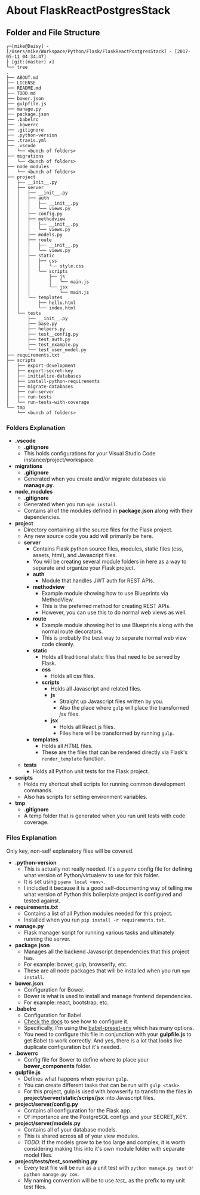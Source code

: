 # About FlaskReactPostgresStack

## Folder and File Structure

```
┌─[mike@Daisy] - [/Users/mike/Workspace/Python/Flask/FlaskReactPostgresStack] - [2017-05-11 04:34:47]
├ [git:(master) ✗]
└─⚡ tree
.
├── ABOUT.md
├── LICENSE
├── README.md
├── TODO.md
├── bower.json
├── gulpfile.js
├── manage.py
├── package.json
├── .babelrc
├── .bowerrc
├── .gitignore
├── .python-version
├── .travis.yml
├── .vscode
│   └── <bunch of folders>
├── migrations
│   └── <bunch of folders>
├── node_modules
│   └── <bunch of folders>
├── project
│   ├── __init__.py
│   ├── server
│   │   ├── __init__.py
│   │   ├── auth
│   │   │   ├── __init__.py
│   │   │   └── views.py
│   │   ├── config.py
│   │   ├── methodview
│   │   │   ├── __init__.py
│   │   │   └── views.py
│   │   ├── models.py
│   │   ├── route
│   │   │   ├── __init__.py
│   │   │   └── views.py
│   │   ├── static
│   │   │   ├── css
│   │   │   │   └── style.css
│   │   │   └── scripts
│   │   │       ├── js
│   │   │       │   └── main.js
│   │   │       └── jsx
│   │   │           └── main.js
│   │   └── templates
│   │       ├── hello.html
│   │       └── index.html
│   └── tests
│       ├── __init__.py
│       ├── base.py
│       ├── helpers.py
│       ├── test__config.py
│       ├── test_auth.py
│       ├── test_example.py
│       └── test_user_model.py
├── requirements.txt
├── scripts
│   ├── export-development
│   ├── export-secret-key
│   ├── initialize-databases
│   ├── install-python-requirements
│   ├── migrate-databases
│   ├── run-server
│   ├── run-tests
│   └── run-tests-with-coverage
└── tmp
    └── <bunch of folders>
```

### Folders Explanation

* **.vscode**
    * **.gitignore**
    * This holds configurations for your Visual Studio Code instance/project/workspace.
* **migrations**
    * **.gitignore**
    * Generated when you create and/or migrate databases via **manage.py**.
* **node_modules**
    * **.gitignore**
    * Generated when you run `npm install`.
    * Contains all of the modules defined in **package.json** along with their dependencies.
* **project**
    * Directory containing all the source files for the Flask project.
    * Any new source code you add will primarily be here.
    *  **server**
        * Contains Flask python source files, modules, static files (css, assets, html), and Javascript files.
        * You will be creating several module folders in here as a way to separate and organize your Flask project.
        * **auth**
            * Module that handles JWT auth for REST APIs.
        * **methodview**
            * Example module showing how to use Blueprints via MethodView.
            * This is the preferred method for creating REST APIs.
            * However, you can use this to do normal web views as well.
        * **route**
            * Example module showing hot to use Blueprints along with the normal route decorators.
            * This is probably the best way to separate normal web view code cleanly.
        * **static**
            * Holds all traditional static files that need to be served by Flask.
            * **css**
                * Holds all css files.
            * **scripts**
                * Holds all Javascript and related files.
                * **js**
                    * Straight up Javascript files written by you.
                    * Also the place where `gulp` will place the transformed *jsx* files.
                * **jsx**
                    * Holds all React.js files.
                    * Files here will be transformed by running `gulp`.
        * **templates**
            * Holds all *HTML* files.
            * These are the files that can be rendered directly via Flask's `render_template` function.
    * **tests**
        * Holds all Python unit tests for the Flask project.
* **scripts**
    * Holds my shortcut shell scripts for running common development commands.
    * Also has scripts for setting environment variables.
* **tmp**
    * **.gitignore**
    * A temp folder that is generated when you run unit tests with code coverage.

### Files Explanation

Only key, non-self explanatory files will be covered.

* **.python-version**
    * This is actually not really needed. It's a pyenv config file for defining what version of Python/virtualenv to use for this folder.
    * It is set using `pyenv local <env>`.
    * I included it because it is a good self-documenting way of telling me what version of Python this boilerplate project is configured and tested against.
* **requirements.txt**
    * Contains a list of all Python modules needed for this project.
    * Installed when you run `pip install -r requirements.txt`.
* **manage.py**
    * Flask manager script for running various tasks and ultimately running the server.
* **package.json**
    * Manages all the backend Javascript dependencies that this project has.
    * For example: bower, gulp, browserify, etc.
    * These are all node packages that will be installed when you run `npm install`.
* **bower.json**
    * Configuration for Bower.
    * Bower is what is used to install and manage frontend dependencies.
    * For example: react, bootstrap, etc.
* **.babelrc**
    * Configuration for Babel.
    * [Check the docs](https://babeljs.io/docs/usage/babelrc/) to see how to configure it.
    * Specifically, I'm using the [babel-preset-env](http://babeljs.io/docs/plugins/preset-env/) which has many options.
    * You need to configure this file in conjunction with your **gulpfile.js** to get Babel to work correctly. And yes, there is a lot that looks like duplicate configuration but it's needed.
* **.bowerrc**
    * Config file for Bower to define where to place your **bower_components** folder.
* **gulpfile.js**
    * Defines what happens when you run `gulp`.
    * You can create different tasks that can be run with `gulp <task>`.
    * For this project, gulp is used with browserify to transform the files in **project/server/static/scrips/jsx** into Javascript files.
* **project/server/config.py**
    * Contains all configuration for the Flask app.
    * Of importance are the PostgreSQL configs and your SECRET_KEY.
* **project/server/models.py**
    * Contains all of your database models.
    * This is shared across all of your view modules.
    * *TODO*: If the models grow to be too large and complex, it is worth considering making this into it's own module folder with separate model files.
* **project/tests/test_something.py**
    * Every test file will be run as a unit test with `python manage.py test` or `python manage.py cov`.
    * My naming convention will be to use *test_* as the prefix to my unit test files.

